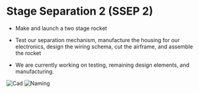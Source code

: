 # Stage Separation 2 (SSEP 2)

- Make and launch a two stage rocket

- Test our separation mechanism, manufacture the housing for our electronics, design the wiring schema, cut the airframe, and assemble the rocket

- We are currently working on testing, remaining design elements, and manufacturing.


![Cad](https://i.postimg.cc/1RNk0g7d/SSEP2Cad.png)
![Naming](https://i.postimg.cc/XqzX0rFm/Naming-CADParts.png)
